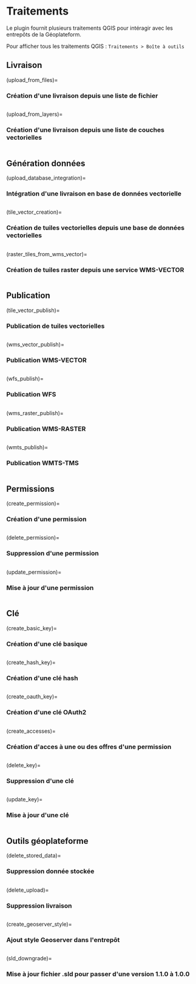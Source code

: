# Traitements

Le plugin fournit plusieurs traitements QGIS pour intéragir avec les entrepôts de la Géoplateform.

Pour afficher tous les traitements QGIS : `Traitements > Boîte à outils`

## Livraison

(upload_from_files)=

### Création d'une livraison depuis une liste de fichier

```{include} ../../geoplateforme/resources/help/upload_from_files.md
```

(upload_from_layers)=

### Création d'une livraison depuis une liste de couches vectorielles

```{include} ../../geoplateforme/resources/help/upload_from_layers.md
```

## Génération données

(upload_database_integration)=

### Intégration d'une livraison en base de données vectorielle

```{include} ../../geoplateforme/resources/help/upload_database_integration.md
```

(tile_vector_creation)=

### Création de tuiles vectorielles depuis une base de données vectorielles

```{include} ../../geoplateforme/resources/help/tile_creation.md
```

(raster_tiles_from_wms_vector)=

### Création de tuiles raster depuis une service WMS-VECTOR

```{include} ../../geoplateforme/resources/help/raster_tiles_from_wms_vector.md
```

## Publication

(tile_vector_publish)=

### Publication de tuiles vectorielles

```{include} ../../geoplateforme/resources/help/vector_tile_publish.md
```

(wms_vector_publish)=

### Publication WMS-VECTOR

```{include} ../../geoplateforme/resources/help/wms_publish.md
```

(wfs_publish)=

### Publication WFS

```{include} ../../geoplateforme/resources/help/wfs_publish.md
```

(wms_raster_publish)=

### Publication WMS-RASTER

```{include} ../../geoplateforme/resources/help/wms_raster_publish.md
```

(wmts_publish)=

### Publication WMTS-TMS

```{include} ../../geoplateforme/resources/help/wmts_publish.md
```

## Permissions

(create_permission)=

### Création d'une permission

```{include} ../../geoplateforme/resources/help/create_permission.md
```

(delete_permission)=

### Suppression d'une permission

```{include} ../../geoplateforme/resources/help/delete_permission.md
```

(update_permission)=

### Mise à jour d'une permission

```{include} ../../geoplateforme/resources/help/update_permission.md
```

## Clé

(create_basic_key)=

### Création d'une clé basique

```{include} ../../geoplateforme/resources/help/create_basic_key.md
```

(create_hash_key)=

### Création d'une clé hash

```{include} ../../geoplateforme/resources/help/create_hash_key.md
```

(create_oauth_key)=

### Création d'une clé OAuth2

```{include} ../../geoplateforme/resources/help/create_oauth_key.md
```

(create_accesses)=

### Création d'acces à une ou des offres d'une permission

```{include} ../../geoplateforme/resources/help/create_accesses.md
```

(delete_key)=

### Suppression d'une clé

```{include} ../../geoplateforme/resources/help/delete_key.md
```

(update_key)=

### Mise à jour d'une clé

```{include} ../../geoplateforme/resources/help/update_key.md
```

## Outils géoplateforme

(delete_stored_data)=

### Suppression donnée stockée

```{include} ../../geoplateforme/resources/help/delete_stored_data.md
```

(delete_upload)=

### Suppression livraison

```{include} ../../geoplateforme/resources/help/delete_upload.md
```

(create_geoserver_style)=

### Ajout style Geoserver dans l'entrepôt

```{include} ../../geoplateforme/resources/help/create_geoserver_style.md
```

(sld_downgrade)=

### Mise à jour fichier .sld pour passer d'une version 1.1.0 à 1.0.0

```{include} ../../geoplateforme/resources/help/sld_downgrade.md
```
